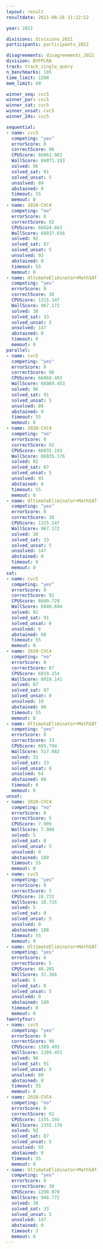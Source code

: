 ```yaml
---
layout: result
resultdate: 2021-08-26 11:22:52

year: 2021

divisions: divisions_2021
participants: participants_2021

disagreements: disagreements_2021
division: BVFPLRA
track: track_single_query
n_benchmarks: 185
time_limit: 1200
mem_limit: 60

winner_seq: cvc5
winner_par: cvc5
winner_sat: cvc5
winner_unsat: cvc5
winner_24s: cvc5

sequential:
- name: cvc5
  competing: "yes"
  errorScore: 0
  correctScore: 96
  CPUScore: 66061.983
  WallScore: 66071.193
  solved: 96
  solved_sat: 91
  solved_unsat: 5
  unsolved: 89
  abstained: 0
  timeout: 55
  memout: 0
- name: 2020-CVC4
  competing: "no"
  errorScore: 0
  correctScore: 92
  CPUScore: 66024.663
  WallScore: 66037.656
  solved: 92
  solved_sat: 87
  solved_unsat: 5
  unsolved: 93
  abstained: 0
  timeout: 55
  memout: 0
- name: UltimateEliminator+MathSAT
  competing: "yes"
  errorScore: 0
  correctScore: 38
  CPUScore: 1315.147
  WallScore: 967.172
  solved: 38
  solved_sat: 33
  solved_unsat: 5
  unsolved: 147
  abstained: 0
  timeout: 0
  memout: 0
parallel:
- name: cvc5
  competing: "yes"
  errorScore: 0
  correctScore: 96
  CPUScore: 66069.493
  WallScore: 66069.453
  solved: 96
  solved_sat: 91
  solved_unsat: 5
  unsolved: 89
  abstained: 0
  timeout: 55
  memout: 0
- name: 2020-CVC4
  competing: "no"
  errorScore: 0
  correctScore: 92
  CPUScore: 66035.193
  WallScore: 66035.176
  solved: 92
  solved_sat: 87
  solved_unsat: 5
  unsolved: 93
  abstained: 0
  timeout: 55
  memout: 0
- name: UltimateEliminator+MathSAT
  competing: "yes"
  errorScore: 0
  correctScore: 38
  CPUScore: 1315.147
  WallScore: 967.172
  solved: 38
  solved_sat: 33
  solved_unsat: 5
  unsolved: 147
  abstained: 0
  timeout: 0
  memout: 0
sat:
- name: cvc5
  competing: "yes"
  errorScore: 0
  correctScore: 91
  CPUScore: 6040.729
  WallScore: 6040.694
  solved: 91
  solved_sat: 91
  solved_unsat: 0
  unsolved: 6
  abstained: 88
  timeout: 55
  memout: 0
- name: 2020-CVC4
  competing: "no"
  errorScore: 0
  correctScore: 87
  CPUScore: 6019.154
  WallScore: 6019.141
  solved: 87
  solved_sat: 87
  solved_unsat: 0
  unsolved: 10
  abstained: 88
  timeout: 55
  memout: 0
- name: UltimateEliminator+MathSAT
  competing: "yes"
  errorScore: 0
  correctScore: 33
  CPUScore: 695.794
  WallScore: 517.082
  solved: 33
  solved_sat: 33
  solved_unsat: 0
  unsolved: 64
  abstained: 88
  timeout: 0
  memout: 0
unsat:
- name: 2020-CVC4
  competing: "no"
  errorScore: 0
  correctScore: 5
  CPUScore: 7.909
  WallScore: 7.908
  solved: 5
  solved_sat: 0
  solved_unsat: 5
  unsolved: 0
  abstained: 180
  timeout: 55
  memout: 0
- name: cvc5
  competing: "yes"
  errorScore: 0
  correctScore: 5
  CPUScore: 18.732
  WallScore: 18.735
  solved: 5
  solved_sat: 0
  solved_unsat: 5
  unsolved: 0
  abstained: 180
  timeout: 55
  memout: 0
- name: UltimateEliminator+MathSAT
  competing: "yes"
  errorScore: 0
  correctScore: 5
  CPUScore: 48.285
  WallScore: 37.366
  solved: 5
  solved_sat: 0
  solved_unsat: 5
  unsolved: 0
  abstained: 180
  timeout: 0
  memout: 0
twentyfour:
- name: cvc5
  competing: "yes"
  errorScore: 0
  correctScore: 96
  CPUScore: 1389.493
  WallScore: 1389.453
  solved: 96
  solved_sat: 91
  solved_unsat: 5
  unsolved: 89
  abstained: 0
  timeout: 55
  memout: 0
- name: 2020-CVC4
  competing: "no"
  errorScore: 0
  correctScore: 92
  CPUScore: 1355.193
  WallScore: 1355.176
  solved: 92
  solved_sat: 87
  solved_unsat: 5
  unsolved: 93
  abstained: 0
  timeout: 55
  memout: 0
- name: UltimateEliminator+MathSAT
  competing: "yes"
  errorScore: 0
  correctScore: 38
  CPUScore: 1290.979
  WallScore: 948.772
  solved: 38
  solved_sat: 33
  solved_unsat: 5
  unsolved: 147
  abstained: 0
  timeout: 3
  memout: 0
---
```

